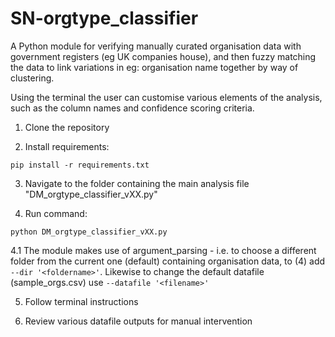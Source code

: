 # SN-orgtype_classifier

A Python module for verifying manually curated organisation data with government registers (eg UK companies house), 
and then fuzzy matching the data to link variations in eg: organisation name together by way of clustering.

Using the terminal the user can customise various elements of the analysis, such as the column names and confidence scoring criteria.

1. Clone the repository

2. Install requirements:

```
pip install -r requirements.txt
```

3. Navigate to the folder containing the main analysis file "DM_orgtype_classifier_vXX.py"

4. Run command:
```
python DM_orgtype_classifier_vXX.py
```

4.1 The module makes use of argument_parsing - i.e. to choose a different folder from the current one (default) containing organisation data, to (4) add `--dir '<foldername>'`. Likewise to change the default datafile (sample_orgs.csv) use `--datafile '<filename>'`

5. Follow terminal instructions 

6. Review various datafile outputs for manual intervention
